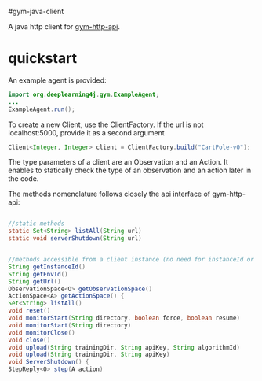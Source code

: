 #gym-java-client

A java http client for [gym-http-api](https://github.com/openai/gym-http-api).

# quickstart

An example agent is provided:
```java
import org.deeplearning4j.gym.ExampleAgent;
...
ExampleAgent.run();
```

To create a new Client, use the ClientFactory. If the url is not localhost:5000, provide it as a second argument

```java
Client<Integer, Integer> client = ClientFactory.build("CartPole-v0");
```

The type parameters of a client are an Observation and an Action. It enables to statically check the type of an observation and an action later in the code.


The methods nomenclature follows closely the api interface of gym-http-api:

```java

//static methods
static Set<String> listAll(String url)
static void serverShutdown(String url)


//methods accessible from a client instance (no need for instanceId or url, how convenient :)
String getInstanceId()
String getEnvId()
String getUrl()
ObservationSpace<O> getObservationSpace()
ActionSpace<A> getActionSpace() {
Set<String> listAll()
void reset()
void monitorStart(String directory, boolean force, boolean resume)
void monitorStart(String directory)
void monitorClose()
void close()
void upload(String trainingDir, String apiKey, String algorithmId)
void upload(String trainingDir, String apiKey)
void ServerShutdown() {
StepReply<O> step(A action)
```
